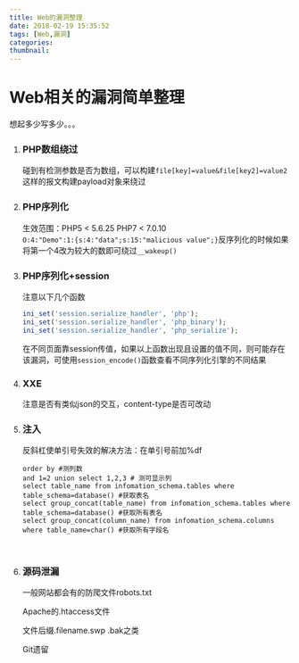 ```yaml
---
title: Web的漏洞整理
date: 2018-02-19 15:35:52
tags: [Web,漏洞]
categories:
thumbnail:
---
```


# Web相关的漏洞简单整理
想起多少写多少。。。
1. ### PHP数组绕过

    碰到有检测参数是否为数组，可以构建`file[key]=value&file[key2]=value2`这样的报文构建payload对象来绕过

2. ### PHP序列化

    生效范围：PHP5 < 5.6.25 PHP7 < 7.0.10  
    `O:4:"Demo":1:{s:4:"data";s:15:"malicious value";}`反序列化的时候如果将第一个4改为较大的数即可绕过`__wakeup()`

3. ### PHP序列化+session

    注意以下几个函数
    ```php
    ini_set('session.serialize_handler', 'php');
    ini_set('session.serialize_handler', 'php_binary');
    ini_set('session.serialize_handler', 'php_serialize');
    ```
    在不同页面靠session传值，如果以上函数出现且设置的值不同，则可能存在该漏洞，可使用`session_encode()`函数查看不同序列化引擎的不同结果

4. ### XXE

    注意是否有类似json的交互，content-type是否可改动

5. ### 注入

    反斜杠使单引号失效的解决方法：在单引号前加%df

    ```mysql
    order by #测列数
    and 1=2 union select 1,2,3 # 测可显示列
    select table_name from infomation_schema.tables where table_schema=database() #获取表名
    select group_concat(table_name) from infomation_schema.tables where table_schema=database() #获取所有表名
    select group_concat(column_name) from infomation_schema.columns where table_name=char() #获取所有字段名
    ```

    ​

6. ### 源码泄漏

    一般网站都会有的防爬文件robots.txt

    Apache的.htaccess文件

    文件后缀.filename.swp .bak之类

    Git遗留